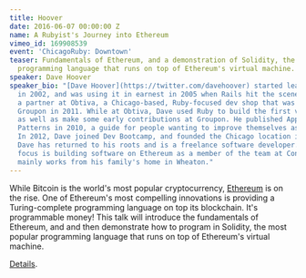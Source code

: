 ```yaml
---
title: Hoover
date: 2016-06-07 00:00:00 Z
name: A Rubyist's Journey into Ethereum
vimeo_id: 169908539
event: 'ChicagoRuby: Downtown'
teaser: Fundamentals of Ethereum, and a demonstration of Solidity, the most popular
  programming language that runs on top of Ethereum's virtual machine.
speaker: Dave Hoover
speaker_bio: "[Dave Hoover](https://twitter.com/davehoover) started learning Ruby
  in 2002, and was using it in earnest in 2005 when Rails hit the scene. Dave was
  a partner at Obtiva, a Chicago-based, Ruby-focused dev shop that was acquired by
  Groupon in 2011. While at Obtiva, Dave used Ruby to build the first version of madmimi.com,
  as well as make some early contributions at Groupon. He published Apprenticeship
  Patterns in 2010, a guide for people wanting to improve themselves as software developers.
  In 2012, Dave joined Dev Bootcamp, and founded the Chicago location in 2013. Nowadays,
  Dave has returned to his roots and is a freelance software developer. His primary
  focus is building software on Ethereum as a member of the team at ConsenSys. He
  mainly works from his family's home in Wheaton."
---
```


While Bitcoin is the world's most popular cryptocurrency, [Ethereum](https://www.ethereum.org/) is on the rise. One of Ethereum's most compelling innovations is providing a Turing-complete programming language on top its blockchain. It's programmable money! This talk will introduce the fundamentals of Ethereum, and and then demonstrate how to program in Solidity, the most popular programming language that runs on top of Ethereum's virtual machine.

[Details](http://www.meetup.com/ChicagoRuby/events/224923432/).
